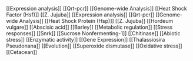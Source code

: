 [[Expression analysis]]
[[Qrt-pcr]]
[[Genome-wide Analysis]]
[[Heat Shock Factor (Hsf)]]
[[Z. Jujuba]]
[[Expression analysis]]
[[Qrt-pcr]]
[[Genome-wide Analysis]]
[[Heat Shock Protein (Hsp)]]
[[Z. Jujuba]]
[[Hordeum vulgare]]
[[Abscisic acid]]
[[Barley]]
[[Metabolic regulation]]
[[Stress responses]]
[[Snrk]]
[[Sucrose Nonfermenting-1]]
[[Chitinase]]
[[Abiotic stress]]
[[Enzymatic activity]]
[[Gene Expression]]
[[Thalassiosira Pseudonana]]
[[Evolution]]
[[Superoxide dismutase]]
[[Oxidative stress]]
[[Cetacean]]
